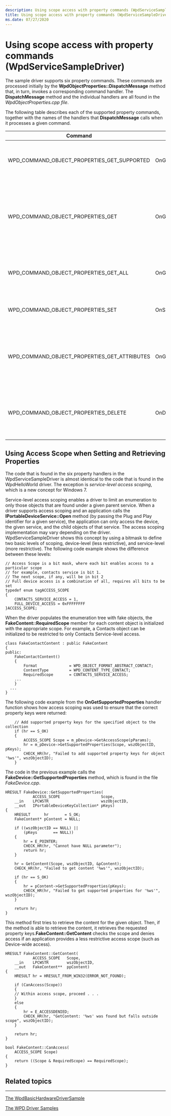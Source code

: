 ```yaml
---
description: Using scope access with property commands (WpdServiceSampleDriver)
title: Using scope access with property commands (WpdServiceSampleDriver)
ms.date: 07/27/2020
---
```


# Using scope access with property commands (WpdServiceSampleDriver)


The sample driver supports six property commands. These commands are processed initially by the **WpdObjectProperties::DispatchMessage** method that, in turn, invokes a corresponding command handler. The **DispatchMessage** method and the individual handlers are all found in the *WpdObjectProperties.cpp file*.

The following table describes each of the supported property commands, together with the names of the handlers that **DispatchMessage** calls when it processes a given command.

| Command                                           | Handler                  | Description                                                                                                   |
|---------------------------------------------------|--------------------------|---------------------------------------------------------------------------------------------------------------|
| WPD\_COMMAND\_OBJECT\_PROPERTIES\_GET\_SUPPORTED  | OnGetSupportedProperties | Returns an array of property keys for the given object.                                                       |
| WPD\_COMMAND\_OBJECT\_PROPERTIES\_GET             | OnGetPropertyValues      | Returns a collection of property values that correspond to the property keys that are supplied to the driver. |
| WPD\_COMMAND\_OBJECT\_PROPERTIES\_GET\_ALL        | OnGetAllProperties       | Returns all the property values for a given object.                                                           |
| WPD\_COMMAND\_OBJECT\_PROPERTIES\_SET             | OnSetPropertyValues      | Sets the specified property value on the device.                                                              |
| WPD\_COMMAND\_OBJECT\_PROPERTIES\_GET\_ATTRIBUTES | OnGetPropertyAttributes  | Returns a collection of attributes for one or more properties on a given object.                              |
| WPD\_COMMAND\_OBJECT\_PROPERTIES\_DELETE          | OnDeleteProperties       | Deletes the properties that are identified by the given property keys.                                        |



## <span id="Using_Access_Scope_when_Setting_and_Retrieving_Properties_"></span><span id="using_access_scope_when_setting_and_retrieving_properties_"></span><span id="USING_ACCESS_SCOPE_WHEN_SETTING_AND_RETRIEVING_PROPERTIES_"></span>Using Access Scope when Setting and Retrieving Properties


The code that is found in the six property handlers in the WpdServiceSampleDriver is almost identical to the code that is found in the WpdHelloWorld driver. The exception is *service-level access scoping*, which is a new concept for Windows 7.

Service-level access scoping enables a driver to limit an enumeration to only those objects that are found under a given parent service. When a driver supports access scoping and an application calls the **IPortableDeviceService::Open** method (by passing the Plug and Play identifier for a given service), the application can only access the device, the given service, and the child objects of that service. The access scoping implementation may vary depending on the driver. WpdServiceSampleDriver shows this concept by using a bitmask to define two basic levels of scoping, device-level (less restrictive), and service-level (more restrictive). The following code example shows the difference between these levels:

```ManagedCPlusPlus
// Access Scope is a bit mask, where each bit enables access to a particular scope
// for example, contacts service is bit 1.   
// The next scope, if any, will be in bit 2
// Full device access is a combination of all, requires all bits to be set
typedef enum tagACCESS_SCOPE
{
    CONTACTS_SERVICE_ACCESS = 1,
    FULL_DEVICE_ACCESS = 0xFFFFFFFF
}ACCESS_SCOPE;
```

When the driver populates the enumeration tree with fake objects, the **FakeContent::RequiredScope** member for each content object is initialized with the appropriate scope. For example, a Contacts object can be initialized to be restricted to only Contacts Service-level access.

```ManagedCPlusPlus
class FakeContactContent : public FakeContent
{
public:
    FakeContactContent()
    {
        Format              = WPD_OBJECT_FORMAT_ABSTRACT_CONTACT;
        ContentType         = WPD_CONTENT_TYPE_CONTACT;
        RequiredScope       = CONTACTS_SERVICE_ACCESS;
    ...
    }
  ...
}
```

The following code example from the **OnGetSupportedProperties** handler function shows how access scoping was used to ensure that the correct property keys were returned:

```ManagedCPlusPlus
    // Add supported property keys for the specified object to the collection
    if (hr == S_OK)
    {
        ACCESS_SCOPE Scope = m_pDevice->GetAccessScope(pParams);
        hr = m_pDevice->GetSupportedProperties(Scope, wszObjectID, pKeys);
        CHECK_HR(hr, "Failed to add supported property keys for object '%ws'", wszObjectID);
    }
```

The code in the previous example calls the **FakeDevice::GetSupportedProperties** method, which is found in the file *FakeDevice.cpp*.

```ManagedCPlusPlus
HRESULT FakeDevice::GetSupportedProperties(
            ACCESS_SCOPE                  Scope,
    __in    LPCWSTR                       wszObjectID,
    __out   IPortableDeviceKeyCollection* pKeys)
{
    HRESULT      hr       = S_OK;
    FakeContent* pContent = NULL;

    if ((wszObjectID == NULL) ||
        (pKeys       == NULL))
    {
        hr = E_POINTER;
        CHECK_HR(hr, "Cannot have NULL parameter");
        return hr;
    }

    hr = GetContent(Scope, wszObjectID, &pContent);
    CHECK_HR(hr, "Failed to get content '%ws'", wszObjectID);

    if (hr == S_OK)
    {
        hr = pContent->GetSupportedProperties(pKeys);
        CHECK_HR(hr, "Failed to get supported properties for '%ws'", wszObjectID);
    }

    return hr;
}
```

This method first tries to retrieve the content for the given object. Then, if the method is able to retrieve the content, it retrieves the requested property keys.**FakeContent::GetContent** checks the scope and denies access if an application provides a less restrictive access scope (such as Device-wide access).

```ManagedCPlusPlus
HRESULT FakeContent::GetContent(
            ACCESS_SCOPE   Scope,
    __in    LPCWSTR        wszObjectID,
    __out   FakeContent**  ppContent)
{
    HRESULT hr = HRESULT_FROM_WIN32(ERROR_NOT_FOUND);

    if (CanAccess(Scope))
    {
    // Within access scope, proceed . . .
    }
    else
    {
        hr = E_ACCESSDENIED;
        CHECK_HR(hr, "GetContent: '%ws' was found but falls outside scope", wszObjectID);
    }

    return hr;
} 

bool FakeContent::CanAccess(
    ACCESS_SCOPE Scope)
{
    return ((Scope & RequiredScope) == RequiredScope);
}
```

## <span id="related_topics"></span>Related topics


****
[The WpdBasicHardwareDriverSample](the-wpdbasichardwaredriver-sample.md)

[The WPD Driver Samples](the-wpd-driver-samples.md)









